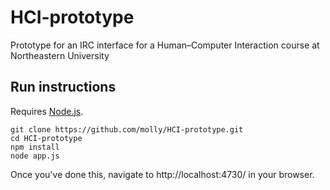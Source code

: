# HCI-prototype
Prototype for an IRC interface for a Human–Computer Interaction course at Northeastern University

## Run instructions
Requires [Node.js](https://nodejs.org/).

```
git clone https://github.com/molly/HCI-prototype.git
cd HCI-prototype
npm install
node app.js
```

Once you've done this, navigate to http://localhost:4730/ in your browser.
